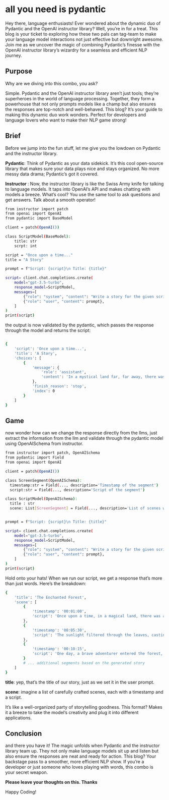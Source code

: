 # all you need is pydantic

Hey there, language enthusiasts! Ever wondered about the dynamic duo of Pydantic and the OpenAI instructor library? Well, you’re in for a treat. This blog is your ticket to exploring how these two pals can tag-team to make your language model interactions not just effective but downright awesome. Join me as we uncover the magic of combining Pydantic’s finesse with the OpenAI instructor library’s wizardry for a seamless and efficient NLP journey.

## Purpose

Why are we diving into this combo, you ask?

Simple. Pydantic and the OpenAI instructor library aren’t just tools; they’re superheroes in the world of language processing. Together, they form a powerhouse that not only prompts models like a champ but also ensures the responses are top-notch and well-behaved. This blog? It’s your guide to making this dynamic duo work wonders. Perfect for developers and language lovers who want to make their NLP game strong!

## Brief

Before we jump into the fun stuff, let me give you the lowdown on Pydantic and the instructor library.

<b>Pydantic</b>: Think of Pydantic as your data sidekick. It’s this cool open-source library that makes sure your data plays nice and stays organized. No more messy data drama; Pydantic’s got it covered.

<b>Instructor </b>: Now, the instructor library is like the Swiss Army knife for talking to language models. It taps into OpenAI’s API and makes chatting with models a breeze. What’s cool? You use the same tool to ask questions and get answers. Talk about a smooth operator!

```bash
from instructor import patch
from openai import OpenAI
from pydantic import BaseModel

client = patch(OpenAI())

class ScriptModel(BaseModel):
    title: str
    scrpt: int

script = "Once upon a time..."
title = "A Story"

prompt = f"Script: {script}\n Title: {title}"

script= client.chat.completions.create(
    model="gpt-3.5-turbo",
    response_model=ScriptModel,
    messages=[
        {"role": "system", "content": "Write a story for the given script"},
        {"role": "user", "content": prompt},
    ]
)
print(script)
```
the output is now validated by the pydantic, which passes the response through the model and returns the script:

```bash

{
    'script': 'Once upon a time...',
    'title': 'A Story',
    'choices': [
        {
            'message': {
                'role': 'assistant',
                'content': 'In a mystical land far, far away, there was a captivating tale waiting to be told. The script unfolded with a magical atmosphere, and the story was aptly named "A Story." As the plot thickened, the characters embarked on a journey filled with twists and turns, ultimately leading to a surprising and heartwarming conclusion.'
            },
            'finish_reason': 'stop',
            'index': 0
        }
    ]
}
```

## Game

now wonder how can we change the response directly from the llms, just extract the information from the llm and validate through the pydantic model using OpenAISchema from instructor.

```bash
from instructor import patch, OpenAISchema
from pydantic import Field
from openai import OpenAI

client = patch(OpenAI())

class ScreenSegment(OpenAISchema):
  timestamp:str = Field(..., description='Timestamp of the segment')
  script:str = Field(..., description='Script of the segment')

class ScriptModel(OpenAISchema):
  title : str
  scene: List[ScreenSegment] = Field(..., description='List of scenes with timestamp')


prompt = f"Script: {script}\n Title: {title}"

script= client.chat.completions.create(
    model="gpt-3.5-turbo",
    response_model=ScriptModel,
    messages=[
        {"role": "system", "content": "Write a story for the given script"},
        {"role": "user", "content": prompt},
    ]
)
print(script)
```

Hold onto your hats! When we run our script, we get a response that’s more than just words. Here’s the breakdown:

```bash
{
    'title': 'The Enchanted Forest',
    'scene': [
        {
            'timestamp': '00:01:00',
            'script': 'Once upon a time, in a magical land, there was an enchanted forest filled with mystical creatures and ancient trees.'
        },
        {
            'timestamp': '00:05:30',
            'script': 'The sunlight filtered through the leaves, casting a warm glow on the forest floor as the creatures went about their daily activities.'
        },
        {
            'timestamp': '00:10:15',
            'script': 'One day, a brave adventurer entered the forest, seeking the fabled Fountain of Wishes rumored to grant the deepest desires of those who find it.'
        }
        # ... additional segments based on the generated story
    ]
}
```

<b>title</b>: yep, that’s the title of our story, just as we set it in the user prompt.

<b>scene</b>: imagine a list of carefully crafted scenes, each with a timestamp and a script.

It’s like a well-organized party of storytelling goodness. This format? Makes it a breeze to take the model’s creativity and plug it into different applications.

## Conclusion

and there you have it! The magic unfolds when Pydantic and the instructor library team up. They not only make language models sit up and listen but also ensure the responses are neat and ready for action. This blog? Your backstage pass to a smoother, more efficient NLP show. If you’re a developer or just someone who loves playing with words, this combo is your secret weapon.

<b>Please leave your thoughts on this. Thanks</b>

Happy Coding!   